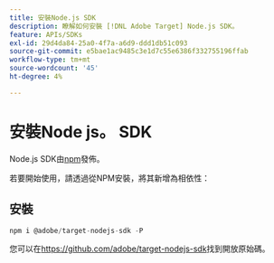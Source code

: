 ```yaml
---
title: 安裝Node.js SDK
description: 瞭解如何安裝 [!DNL Adobe Target] Node.js SDK。
feature: APIs/SDKs
exl-id: 29d4da84-25a0-4f7a-a6d9-ddd1db51c093
source-git-commit: e5bae1ac9485c3e1d7c55e6386f332755196ffab
workflow-type: tm+mt
source-wordcount: '45'
ht-degree: 4%

---
```


# 安裝Node js。 SDK

Node.js SDK由[npm](https://www.npmjs.com/package/@adobe/target-nodejs-sdk)發佈。

若要開始使用，請透過從NPM安裝，將其新增為相依性：

## 安裝

```js {line-numbers="true"}
npm i @adobe/target-nodejs-sdk -P
```

您可以在<https://github.com/adobe/target-nodejs-sdk>找到開放原始碼。
